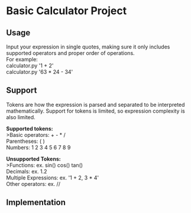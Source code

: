 # **Basic Calculator Project**
## Usage
Input your expression in single quotes, making sure it only includes supported operators and proper order of operations.  
For example:  
    calculator.py '1 + 2'  
    calculator.py '63 * 24 - 34'  

## Support
Tokens are how the expression is parsed and separated to be interpreted mathematically. Support for tokens is limited, so expression complexity is also limited.      

**Supported tokens:**  
    >Basic operators: + - * /  
    Parentheses: ( )  
    Numbers: 1 2 3 4 5 6 7 8 9  
    
**Unsupported Tokens:**  
    >Functions: ex. sin() cos() tan()  
    Decimals: ex. 1.2  
    Multiple Expressions: ex. '1 + 2, 3 * 4'  
    Other operators: ex. //    

## Implementation
